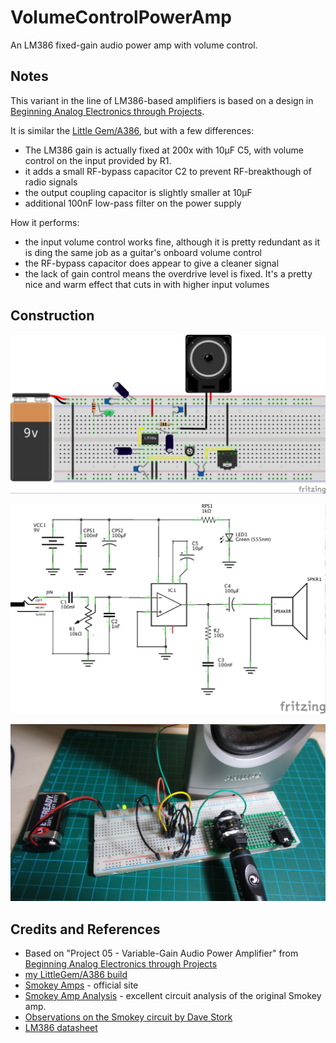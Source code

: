 # VolumeControlPowerAmp

An LM386 fixed-gain audio power amp with volume control.

## Notes

This variant in the line of LM386-based amplifiers is based on a design in [Beginning Analog Electronics through Projects](http://www.amazon.com/gp/product/0750672838/ref=as_li_tl?ie=UTF8&camp=1789&creative=390957&creativeASIN=0750672838&linkCode=as2&tag=itsaprli-20&linkId=QUZ3GKIDBEXGNSG7).

It is similar the [Little Gem/A386](../LittleGem), but with a few differences:

* The LM386 gain is actually fixed at 200x with 10μF C5, with volume control on the input provided by R1.
* it adds a small RF-bypass capacitor C2 to prevent RF-breakthough of radio signals
* the output coupling capacitor is slightly smaller at 10μF
* additional 100nF low-pass filter on the power supply

How it performs:
* the input volume control works fine, although it is pretty redundant as it is ding the same job as a guitar's onboard volume control
* the RF-bypass capacitor does appear to give a cleaner signal
* the lack of gain control means the overdrive level is fixed. It's a pretty nice and warm effect that cuts in with higher input volumes

## Construction

![Breadboard](./assets/VolumeControlPowerAmp_bb.jpg?raw=true)

![The Schematic](./assets/VolumeControlPowerAmp_schematic.jpg?raw=true)

![The Build](./assets/VolumeControlPowerAmp_build.jpg?raw=true)

## Credits and References
* Based on "Project 05 - Variable-Gain Audio Power Amplifier" from [Beginning Analog Electronics through Projects](http://www.amazon.com/gp/product/0750672838/ref=as_li_tl?ie=UTF8&camp=1789&creative=390957&creativeASIN=0750672838&linkCode=as2&tag=itsaprli-20&linkId=QUZ3GKIDBEXGNSG7)
* [my LittleGem/A386 build](../LittleGem)
* [Smokey Amps](http://www.smokeyamps.com/) - official site
* [Smokey Amp Analysis](http://www.electrosmash.com/smokey-amp-analysis) - excellent circuit analysis of the original Smokey amp.
* [Observations on the Smokey circuit by Dave Stork](http://www.blueguitar.org/new/schem/_ss/smokey.txt)
* [LM386 datasheet](http://www.futurlec.com/Linear/LM386N-3.shtml)

